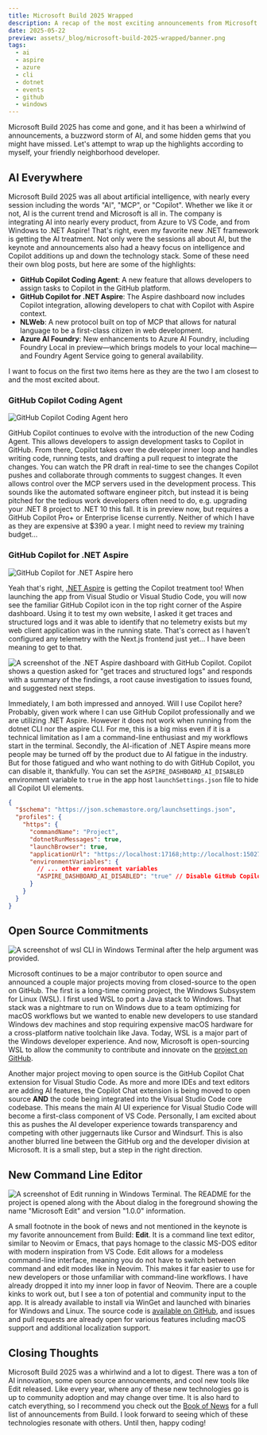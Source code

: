 ```yaml
---
title: Microsoft Build 2025 Wrapped
description: A recap of the most exciting announcements from Microsoft Build 2025 according to your friendly neighborhood developer.
date: 2025-05-22
preview: assets/_blog/microsoft-build-2025-wrapped/banner.png
tags:
  - ai
  - aspire
  - azure
  - cli
  - dotnet
  - events
  - github
  - windows
---
```


Microsoft Build 2025 has come and gone, and it has been a whirlwind of announcements, a buzzword storm of AI, and some hidden gems that you might have missed. Let's attempt to wrap up the highlights according to myself, your friendly neighborhood developer.

## AI Everywhere

Microsoft Build 2025 was all about artificial intelligence, with nearly every session including the words "AI", "MCP", or "Copilot". Whether we like it or not, AI is the current trend and Microsoft is all in. The company is integrating AI into nearly every product, from Azure to VS Code, and from Windows to .NET Aspire! That's right, even my favorite new .NET framework is getting the AI treatment. Not only were the sessions all about AI, but the keynote and announcements also had a heavy focus on intelligence and Copilot additions up and down the technology stack. Some of these need their own blog posts, but here are some of the highlights:

- **GitHub Copilot Coding Agent**: A new feature that allows developers to assign tasks to Copilot in the GitHub platform.
- **GitHub Copilot for .NET Aspire**: The Aspire dashboard now includes Copilot integration, allowing developers to chat with Copilot with Aspire context.
- **NLWeb**: A new protocol built on top of MCP that allows for natural language to be a first-class citizen in web development.
- **Azure AI Foundry**: New enhancements to Azure AI Foundry, including Foundry Local in preview—which brings models to your local machine—and Foundry Agent Service going to general availability.

I want to focus on the first two items here as they are the two I am closest to and the most excited about.

### GitHub Copilot Coding Agent

![GitHub Copilot Coding Agent hero](/assets/_blog/microsoft-build-2025-wrapped/copilot_coding_agent.jpg)

GitHub Copilot continues to evolve with the introduction of the new Coding Agent. This allows developers to assign development tasks to Copilot in GitHub. From there, Copilot takes over the developer inner loop and handles writing code, running tests, and drafting a pull request to integrate the changes. You can watch the PR draft in real-time to see the changes Copilot pushes and collaborate through comments to suggest changes. It even allows control over the MCP servers used in the development process. This sounds like the automated software engineer pitch, but instead it is being pitched for the tedious work developers often need to do, e.g. upgrading your .NET 8 project to .NET 10 this fall. It is in preview now, but requires a GitHub Copilot Pro+ or Enterprise license currently. Neither of which I have as they are expensive at $390 a year. I might need to review my training budget...

### GitHub Copilot for .NET Aspire

![GitHub Copilot for .NET Aspire hero](/assets/_blog/microsoft-build-2025-wrapped/copilot_dotnet_aspire.jpg)

Yeah that's right, [.NET Aspire](https://victorfrye.com/blog/posts/hello-aspire-breaking-down-key-features) is getting the Copilot treatment too! When launching the app from Visual Studio or Visual Studio Code, you will now see the familiar GitHub Copilot icon in the top right corner of the Aspire dashboard. Using it to test my own website, I asked it get traces and structured logs and it was able to identify that no telemetry exists but my web client application was in the running state. That's correct as I haven't configured any telemetry with the Next.js frontend just yet... I have been meaning to get to that.

![A screenshot of the .NET Aspire dashboard with GitHub Copilot. Copilot shows a question asked for "get traces and structured logs" and responds with a summary of the findings, a root cause investigation to issues found, and suggested next steps.](/assets/_blog/microsoft-build-2025-wrapped/aspire_dashboard_copilot.png)

Immediately, I am both impressed and annoyed. Will I use Copilot here? Probably, given work where I can use GitHub Copilot professionally and we are utilizing .NET Aspire. However it does not work when running from the dotnet CLI nor the aspire CLI. For me, this is a big miss even if it is a technical limitation as I am a command-line enthusiast and my workflows start in the terminal. Secondly, the AI-ification of .NET Aspire means more people may be turned off by the product due to AI fatigue in the industry. But for those fatigued and who want nothing to do with GitHub Copilot, you can disable it, thankfully. You can set the `ASPIRE_DASHBOARD_AI_DISABLED` environment variable to `true` in the app host `launchSettings.json` file to hide all Copilot UI elements.

```json
{
  "$schema": "https://json.schemastore.org/launchsettings.json",
  "profiles": {
    "https": {
      "commandName": "Project",
      "dotnetRunMessages": true,
      "launchBrowser": true,
      "applicationUrl": "https://localhost:17168;http://localhost:15027",
      "environmentVariables": {
        // ... other environment variables
        "ASPIRE_DASHBOARD_AI_DISABLED": "true" // Disable GitHub Copilot in Aspire
      }
    }
  }
}
```

## Open Source Commitments

![A screenshot of wsl CLI in Windows Terminal after the help argument was provided.](/assets/_blog/microsoft-build-2025-wrapped/wsl_cli.png)

Microsoft continues to be a major contributor to open source and announced a couple major projects moving from closed-source to the open on GitHub. The first is a long-time coming project, the Windows Subsystem for Linux (WSL). I first used WSL to port a Java stack to Windows. That stack was a nightmare to run on Windows due to a team optimizing for macOS workflows but we wanted to enable new developers to use standard Windows dev machines and stop requiring expensive macOS hardware for a cross-platform native toolchain like Java. Today, WSL is a major part of the Windows developer experience. And now, Microsoft is open-sourcing WSL to allow the community to contribute and innovate on the [project on GitHub](https://github.com/microsoft/wsl).

Another major project moving to open source is the GitHub Copilot Chat extension for Visual Studio Code. As more and more IDEs and text editors are adding AI features, the Copilot Chat extension is being moved to open source **AND** the code being integrated into the Visual Studio Code core codebase. This means the main AI UI experience for Visual Studio Code will become a first-class component of VS Code. Personally, I am excited about this as pushes the AI developer experience towards transparency and competing with other juggernauts like Cursor and Windsurf. This is also another blurred line between the GitHub org and the developer division at Microsoft. It is a small step, but a step in the right direction.

## New Command Line Editor

![A screenshot of Edit running in Windows Terminal. The README for the project is opened along with the About dialog in the foreground showing the name "Microsoft Edit" and version "1.0.0" information.](/assets/_blog/microsoft-build-2025-wrapped/edit_about.png)

A small footnote in the book of news and not mentioned in the keynote is my favorite announcement from Build: **Edit**. It is a command line text editor, similar to Neovim or Emacs, that pays homage to the classic MS-DOS editor with modern inspiration from VS Code. Edit allows for a modeless command-line interface, meaning you do not have to switch between command and edit modes like in Neovim. This makes it far easier to use for new developers or those unfamiliar with command-line workflows. I have already dropped it into my inner loop in favor of Neovim. There are a couple kinks to work out, but I see a ton of potential and community input to the app. It is already available to install via WinGet and launched with binaries for Windows and Linux. The source code is [available on GitHub](https://github.com/microsoft/edit), and issues and pull requests are already open for various features including macOS support and additional localization support.

## Closing Thoughts

Microsoft Build 2025 was a whirlwind and a lot to digest. There was a ton of AI innovation, some open source announcements, and cool new tools like Edit released. Like every year, where any of these new technologies go is up to community adoption and may change over time. It is also hard to catch everything, so I recommend you check out the [Book of News](https://news.microsoft.com/build-2025-book-of-news/) for a full list of announcements from Build. I look forward to seeing which of these technologies resonate with others. Until then, happy coding!
